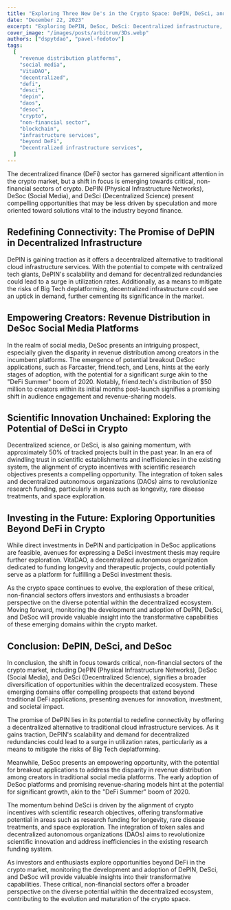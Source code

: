 ```yaml
---
title: "Exploring Three New De's in the Crypto Space: DePIN, DeSci, and DeSoc"
date: "December 22, 2023"
excerpt: "Exploring DePIN, DeSoc, DeSci: Decentralized infrastructure, social media revenue, and scientific innovation promise transformative opportunities in crypto."
cover_image: "/images/posts/arbitrum/3Ds.webp"
authors: ["dspytdao", "pavel-fedotov"]
tags:
  [
    "revenue distribution platforms",
    "social media",
    "VitaDAO",
    "decentralized",
    "defi",
    "desci",
    "depin",
    "daos",
    "desoc",
    "crypto",
    "non-financial sector",
    "blockchain",
    "infrastructure services",
    "beyond DeFi",
    "Decentralized infrastructure services",
  ]
---
```


The decentralized finance (DeFi) sector has garnered significant attention in the crypto market, but a shift in focus is emerging towards critical, non-financial sectors of crypto. DePIN (Physical Infrastructure Networks), DeSoc (Social Media), and DeSci (Decentralized Science) present compelling opportunities that may be less driven by speculation and more oriented toward solutions vital to the industry beyond finance.

## Redefining Connectivity: The Promise of DePIN in Decentralized Infrastructure

DePIN is gaining traction as it offers a decentralized alternative to traditional cloud infrastructure services. With the potential to compete with centralized tech giants, DePIN's scalability and demand for decentralized redundancies could lead to a surge in utilization rates. Additionally, as a means to mitigate the risks of Big Tech deplatforming, decentralized infrastructure could see an uptick in demand, further cementing its significance in the market.

## Empowering Creators: Revenue Distribution in DeSoc Social Media Platforms

In the realm of social media, DeSoc presents an intriguing prospect, especially given the disparity in revenue distribution among creators in the incumbent platforms. The emergence of potential breakout DeSoc applications, such as Farcaster, friend.tech, and Lens, hints at the early stages of adoption, with the potential for a significant surge akin to the "DeFi Summer" boom of 2020. Notably, friend.tech's distribution of $50 million to creators within its initial months post-launch signifies a promising shift in audience engagement and revenue-sharing models.

## Scientific Innovation Unchained: Exploring the Potential of DeSci in Crypto

Decentralized science, or DeSci, is also gaining momentum, with approximately 50% of tracked projects built in the past year. In an era of dwindling trust in scientific establishments and inefficiencies in the existing system, the alignment of crypto incentives with scientific research objectives presents a compelling opportunity. The integration of token sales and decentralized autonomous organizations (DAOs) aims to revolutionize research funding, particularly in areas such as longevity, rare disease treatments, and space exploration.

## Investing in the Future: Exploring Opportunities Beyond DeFi in Crypto

While direct investments in DePIN and participation in DeSoc applications are feasible, avenues for expressing a DeSci investment thesis may require further exploration. VitaDAO, a decentralized autonomous organization dedicated to funding longevity and therapeutic projects, could potentially serve as a platform for fulfilling a DeSci investment thesis.

As the crypto space continues to evolve, the exploration of these critical, non-financial sectors offers investors and enthusiasts a broader perspective on the diverse potential within the decentralized ecosystem. Moving forward, monitoring the development and adoption of DePIN, DeSci, and DeSoc will provide valuable insight into the transformative capabilities of these emerging domains within the crypto market.

## Conclusion: DePIN, DeSci, and DeSoc

In conclusion, the shift in focus towards critical, non-financial sectors of the crypto market, including DePIN (Physical Infrastructure Networks), DeSoc (Social Media), and DeSci (Decentralized Science), signifies a broader diversification of opportunities within the decentralized ecosystem. These emerging domains offer compelling prospects that extend beyond traditional DeFi applications, presenting avenues for innovation, investment, and societal impact.

The promise of DePIN lies in its potential to redefine connectivity by offering a decentralized alternative to traditional cloud infrastructure services. As it gains traction, DePIN's scalability and demand for decentralized redundancies could lead to a surge in utilization rates, particularly as a means to mitigate the risks of Big Tech deplatforming.

Meanwhile, DeSoc presents an empowering opportunity, with the potential for breakout applications to address the disparity in revenue distribution among creators in traditional social media platforms. The early adoption of DeSoc platforms and promising revenue-sharing models hint at the potential for significant growth, akin to the "DeFi Summer" boom of 2020.

The momentum behind DeSci is driven by the alignment of crypto incentives with scientific research objectives, offering transformative potential in areas such as research funding for longevity, rare disease treatments, and space exploration. The integration of token sales and decentralized autonomous organizations (DAOs) aims to revolutionize scientific innovation and address inefficiencies in the existing research funding system.

As investors and enthusiasts explore opportunities beyond DeFi in the crypto market, monitoring the development and adoption of DePIN, DeSci, and DeSoc will provide valuable insights into their transformative capabilities. These critical, non-financial sectors offer a broader perspective on the diverse potential within the decentralized ecosystem, contributing to the evolution and maturation of the crypto space.
